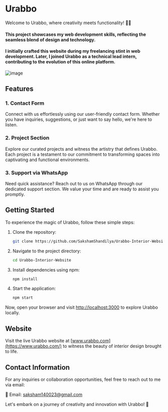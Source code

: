 # Urabbo 

Welcome to Urabbo, where creativity meets functionality! 🏡✨ 
#### This project showcases my web development skills, reflecting the seamless blend of design and technology. 
#### I initially crafted this website during my freelancing stint in web development. Later, I joined Urabbo as a technical lead intern, contributing to the evolution of this online platform.


![image](https://github.com/SakshamShandilya/Urabbo-Interior-Website/assets/90836873/65766fd6-65ca-4501-b225-c537315707dc)

## Features

### 1. Contact Form
Connect with us effortlessly using our user-friendly contact form. Whether you have inquiries, suggestions, or just want to say hello, we're here to listen.

### 2. Project Section
Explore our curated projects and witness the artistry that defines Urabbo. Each project is a testament to our commitment to transforming spaces into captivating and functional environments.

### 3. Support via WhatsApp
Need quick assistance? Reach out to us on WhatsApp through our dedicated support section. We value your time and are ready to assist you promptly.

## Getting Started

To experience the magic of Urabbo, follow these simple steps:

1. Clone the repository:
   ```bash
   git clone https://github.com/SakshamShandilya/Urabbo-Interior-Website.git
   ```

2. Navigate to the project directory:
   ```bash
   cd Urabbo-Interior-Website
   ```

3. Install dependencies using npm:
   ```bash
   npm install
   ```

4. Start the application:
   ```bash
   npm start
   ```

Now, open your browser and visit [http://localhost:3000](http://localhost:3000) to explore Urabbo locally.

## Website

Visit the live Urabbo website at [www.urabbo.com](https://www.urabbo.com/) to witness the beauty of interior design brought to life.

## Contact Information

For any inquiries or collaboration opportunities, feel free to reach out to me via email:

📧 Email: [saksham140023@gmail.com](mailto:saksham140023@gmail.com)

Let's embark on a journey of creativity and innovation with Urabbo! 🚀
